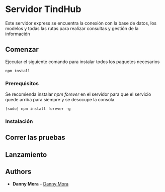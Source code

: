 # Servidor TindHub 

Este servidor express se encuentra la conexión con la base de datos, los modelos y todas las rutas para realizar consultas y gestión de la información

## Comenzar

Ejecutar el siguiente comando para instalar todos los paquetes necesarios 
```
npm install
```
### Prerequisitos

Se recomienda instalar *npm forever* en el servidor para que el servicio quede arriba para siempre y se desocupe la consola.
```
[sudo] npm install forever -g
```




### Instalación 



## Correr las pruebas


## Lanzamiento

## Authors

* **Danny Mora** - [Danny Mora](https://github.com/dannyf620)

